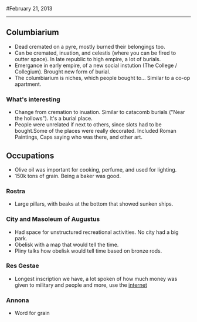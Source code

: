 #February 21, 2013
***
## Columbiarium
-	Dead cremated on a pyre, mostly burned their belongings too.
-	Can be cremated, inuation, and celestis (where you can be fired to outter space). In late republic to high empire, a lot of burials.
-	Emergance in early empire, of a new social instution (The College / Collegium). Brought new form of burial.
-	The columbiarium is niches, which people bought to… Similar to a co-op apartment.
### What's interesting
-	Change from cremation to inuation. Similar to catacomb burials ("Near the hollows"). It's a burial place.
-	People were unrelated if next to others, since slots had to be bought.Some of the places were really decorated. Included Roman Paintings, Caps saying who was there, and other art. 

## Occupations
-	Olive oil was important for cooking, perfume, and used for lighting.
-	150k tons of grain. Being a baker was good.

### Rostra
-	Large pillars, with beaks at the bottom that showed sunken ships.

### City and Masoleum of Augustus
-	Had space for unstructured recreational activities. No city had a big park.
-	Obelisk with a map that would tell the time.
-	Pliny talks how obelisk would tell time based on bronze rods.

### Res Gestae
-	Longest inscription we have, a lot spoken of how much money was given to military and people and more, use the [internet](http://www.skidmore.edu/classics/courses/1999spring/hi361f/resgestae.html)

### Annona
-	Word for grain

